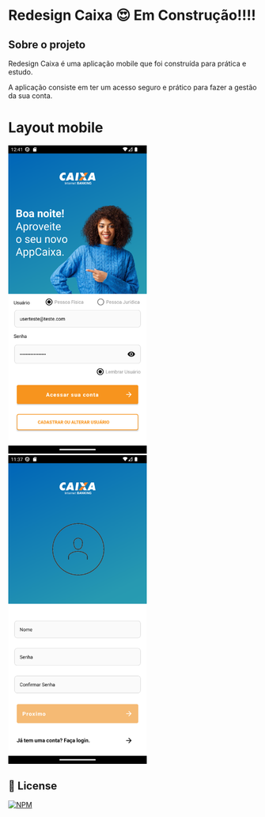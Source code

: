 # Redesign Caixa 😍  Em Construção!!!!

## Sobre o projeto
Redesign Caixa é uma aplicação mobile que foi construída para prática e estudo. 

A aplicação consiste em ter um acesso seguro e prático para fazer a gestão da sua conta.

# Layout mobile
<div aling="light">
<img src="https://github.com/JhonatanNeves/appCaixa/blob/master/app/src/main/res/drawable/login1.png" width="280px">
<img src="https://github.com/JhonatanNeves/appCaixa/blob/master/app/src/main/res/drawable/register_login.png" width="280px">
</div>

## 📜 License
[![NPM](https://img.shields.io/github/license/JhonatanNeves/appCaixa)](https://github.com/JhonatanNeves/appCaixa/blob/master/LICENCE)
